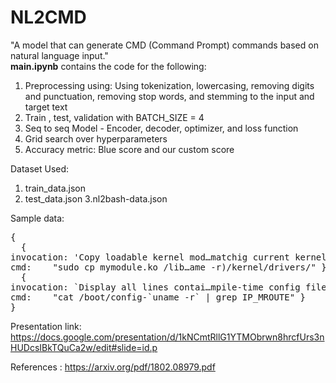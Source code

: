 # NL2CMD

"A model that can generate CMD (Command Prompt) commands based on natural language input." <br/>
<b>main.ipynb</b> contains the code for the following:
1. Preprocessing using: 
Using  tokenization, lowercasing, removing digits and punctuation, removing stop words, and stemming to the input and target text
2. Train , test, validation with BATCH_SIZE = 4
3. Seq to seq Model - Encoder, decoder, optimizer, and loss function
4. Grid search over hyperparameters
5. Accuracy metric: Blue score and our custom score


Dataset Used:
1. train_data.json
2. test_data.json
3.nl2bash-data.json

Sample data:
<pre>
{
  {
invocation:	'Copy loadable kernel mod…matchig current kernel.',
cmd:	"sudo cp mymodule.ko /lib…ame -r)/kernel/drivers/" }
  {
invocation:	`Display all lines contai…mpile-time config file.`,
cmd:	"cat /boot/config-`uname -r` | grep IP_MROUTE" }
}
</pre>


Presentation link: https://docs.google.com/presentation/d/1kNCmtRllG1YTMObrwn8hrcfUrs3nHUDcsIBkTQuCa2w/edit#slide=id.p<br/>

References : https://arxiv.org/pdf/1802.08979.pdf

